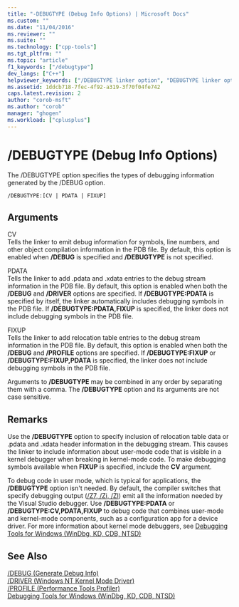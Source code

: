 ```yaml
---
title: "-DEBUGTYPE (Debug Info Options) | Microsoft Docs"
ms.custom: ""
ms.date: "11/04/2016"
ms.reviewer: ""
ms.suite: ""
ms.technology: ["cpp-tools"]
ms.tgt_pltfrm: ""
ms.topic: "article"
f1_keywords: ["/debugtype"]
dev_langs: ["C++"]
helpviewer_keywords: ["/DEBUGTYPE linker option", "DEBUGTYPE linker option", "-DEBUGTYPE linker option"]
ms.assetid: 1ddcb718-7fec-4f92-a319-3f70f04fe742
caps.latest.revision: 2
author: "corob-msft"
ms.author: "corob"
manager: "ghogen"
ms.workload: ["cplusplus"]
---
```

# /DEBUGTYPE (Debug Info Options)
The /DEBUGTYPE option specifies the types of debugging information generated by the /DEBUG option.  
  
```  
/DEBUGTYPE:[CV | PDATA | FIXUP]  
```  
  
## Arguments  
 CV  
 Tells the linker to emit debug information for symbols, line numbers, and other object compilation information in the PDB file. By default, this option is enabled when **/DEBUG** is specified and **/DEBUGTYPE** is not specified.  
  
 PDATA  
 Tells the linker to add .pdata and .xdata entries to the debug stream information in the PDB file. By default, this option is enabled when both the **/DEBUG** and **/DRIVER** options are specified. If **/DEBUGTYPE:PDATA** is specified by itself, the linker automatically includes debugging symbols in the PDB file. If **/DEBUGTYPE:PDATA,FIXUP** is specified, the linker does not include debugging symbols in the PDB file.  
  
 FIXUP  
 Tells the linker to add relocation table entries to the debug stream information in the PDB file. By default, this option is enabled when both the **/DEBUG** and **/PROFILE** options are specified. If **/DEBUGTYPE:FIXUP** or **/DEBUGTYPE:FIXUP,PDATA** is specified, the linker does not include debugging symbols in the PDB file.  
  
 Arguments to **/DEBUGTYPE** may be combined in any order by separating them with a comma. The **/DEBUGTYPE** option and its arguments are not case sensitive.  
  
## Remarks  
 Use the **/DEBUGTYPE** option to specify inclusion of relocation table data or .pdata and .xdata header information in the debugging stream. This causes the linker to include information about user-mode code that is visible in a kernel debugger when breaking in kernel-mode code. To make debugging symbols available when **FIXUP** is specified, include the **CV** argument.  
  
 To debug code in user mode, which is typical for applications, the **/DEBUGTYPE** option isn't needed. By default, the compiler switches that specify debugging output ([/Z7, /Zi, /ZI](../../build/reference/z7-zi-zi-debug-information-format.md)) emit all the information needed by the Visual Studio debugger. Use **/DEBUGTYPE:PDATA** or **/DEBUGTYPE:CV,PDATA,FIXUP** to debug code that combines user-mode and kernel-mode components, such as a configuration app for a device driver. For more information about kernel mode debuggers, see [Debugging Tools for Windows (WinDbg, KD, CDB, NTSD)](http://go.microsoft.com/fwlink/p?LinkID=285651)  
  
## See Also  
 [/DEBUG (Generate Debug Info)](../../build/reference/debug-generate-debug-info.md)   
 [/DRIVER (Windows NT Kernel Mode Driver)](../../build/reference/driver-windows-nt-kernel-mode-driver.md)   
 [/PROFILE (Performance Tools Profiler)](../../build/reference/profile-performance-tools-profiler.md)   
 [Debugging Tools for Windows (WinDbg, KD, CDB, NTSD)](http://go.microsoft.com/fwlink/p?LinkID=285651)